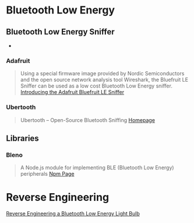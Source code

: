 # Bluetooth Low Energy

## Bluetooth Low Energy Sniffer

- [](https://www.youtube.com/watch?v=TPxw0V42p1o)

### Adafruit

> Using a special firmware image provided by Nordic Semiconductors and the open source network analysis tool Wireshark, the Bluefruit LE Sniffer can be used as a low cost Bluetooth Low Energy sniffer. [Introducing the Adafruit Bluefruit LE Sniffer](https://learn.adafruit.com/introducing-the-adafruit-bluefruit-le-sniffer/introduction)

### Ubertooth

> Ubertooth – Open-Source Bluetooth Sniffing [Homepage](https://penturalabs.wordpress.com/2013/09/01/ubertooth-open-source-bluetooth-sniffing/)

## Libraries

### Bleno

> A Node.js module for implementing BLE (Bluetooth Low Energy) peripherals [Npm Page](https://www.npmjs.com/package/bleno)

# Reverse Engineering

[Reverse Engineering a Bluetooth Low Energy Light Bulb](https://learn.adafruit.com/reverse-engineering-a-bluetooth-low-energy-light-bulb/control-with-bluez?view=all)
